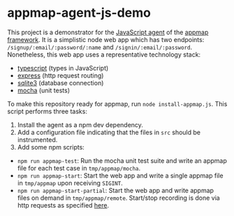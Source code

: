 # appmap-agent-js-demo

This project is a demonstrator for the [JavaScript agent](https://github.com/applandinc/appmap-agent-js) of the [appmap framework](https://appland.com). It is a simplistic node web app which has two endpoints: `/signup/:email/:password/:name` and `/signin/:email/:password`. Nonetheless, this web app uses a representative technology stack:
* [typescript](https://www.typescriptlang.org) (types in JavaScript)
* [express](https://expressjs.com) (http request routing)
* [sqlite3](https://www.google.com/search?client=safari&rls=en&q=sqlite3+npm&ie=UTF-8&oe=UTF-8) (database connection)
* [mocha](https://mochajs.org) (unit tests)

To make this repository ready for appmap, run `node install-appmap.js`. This script performs three tasks:
1. Install the agent as a npm dev dependency.
2. Add a configuration file indicating that the files in `src` should be instrumented.
3. Add some npm scripts:
  * `npm run appmap-test`: Run the mocha unit test suite and write an appmap file for each test case in `tmp/appmap/mocha`.
  * `npm run appmap-start`: Start the web app and write a single appmap file in `tmp/appmap` upon receiving `SIGINT`.
  * `npm run appmap-start-partial`: Start the web app and write appmap files on demand in `tmp/appmap/remote`. Start/stop recording is done via http requests as specified [here](https://appland.com/docs/reference/remote-recording.html).
